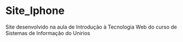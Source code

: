 # Site_Iphone
Site desenvolvido na aula de Introdução à Tecnologia Web do curso de Sistemas de Informação do Unirios
